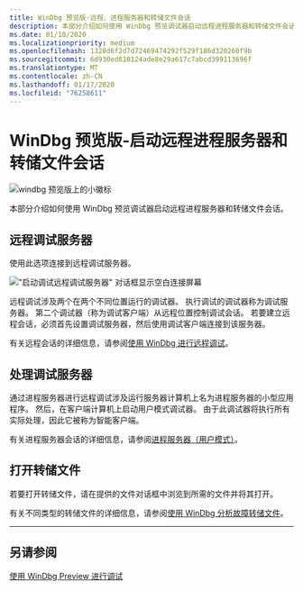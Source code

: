 ```yaml
---
title: WinDbg 预览版-远程、进程服务器和转储文件会话
description: 本部分介绍如何使用 WinDbg 预览调试器启动远程进程服务器和转储文件会话。
ms.date: 01/10/2020
ms.localizationpriority: medium
ms.openlocfilehash: 1328d6f2d7d72469474292f529f186d320260f9b
ms.sourcegitcommit: 6d930ed810124ade8e29a617c7abcd399113696f
ms.translationtype: MT
ms.contentlocale: zh-CN
ms.lasthandoff: 01/17/2020
ms.locfileid: "76258611"
---
```

# <a name="windbg-preview---start-a-remote-process-server-and-dump-file-session"></a>WinDbg 预览版-启动远程进程服务器和转储文件会话

![windbg 预览版上的小徽标](images/windbgx-preview-logo.png)

本部分介绍如何使用 WinDbg 预览调试器启动远程进程服务器和转储文件会话。

## <a name="remote-debug-server"></a>远程调试服务器

使用此选项连接到远程调试服务器。

!["启动调试远程调试服务器" 对话框显示空白连接屏幕](images/windbgx-remote-session.png)

远程调试涉及两个在两个不同位置运行的调试器。 执行调试的调试器称为调试服务器。 第二个调试器（称为调试客户端）从远程位置控制调试会话。 若要建立远程会话，必须首先设置调试服务器，然后使用调试客户端连接到该服务器。

有关远程会话的详细信息，请参阅[使用 WinDbg 进行远程调试](remode-debugging-using-windbg.md)。

## <a name="process-debug-server"></a>处理调试服务器

通过进程服务器进行远程调试涉及运行服务器计算机上名为进程服务器的小型应用程序。 然后，在客户端计算机上启动用户模式调试器。 由于此调试器将执行所有实际处理，因此它被称为智能客户端。

有关进程服务器会话的详细信息，请参阅[进程服务器（用户模式）](process-servers--user-mode-.md)。

## <a name="open-a-dump-file"></a>打开转储文件

若要打开转储文件，请在提供的文件对话框中浏览到所需的文件并将其打开。

有关不同类型的转储文件的详细信息，请参阅[使用 WinDbg 分析故障转储文件](crash-dump-files.md)。

---

## <a name="see-also"></a>另请参阅

[使用 WinDbg Preview 进行调试](debugging-using-windbg-preview.md)
